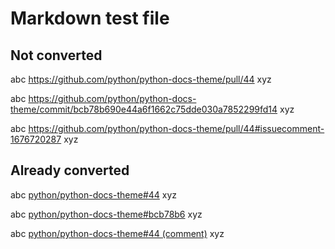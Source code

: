 # Markdown test file

## Not converted

abc https://github.com/python/python-docs-theme/pull/44 xyz

abc https://github.com/python/python-docs-theme/commit/bcb78b690e44a6f1662c75dde030a7852299fd14 xyz

abc https://github.com/python/python-docs-theme/pull/44#issuecomment-1676720287 xyz


## Already converted

abc [python/python-docs-theme#44](https://github.com/python/python-docs-theme/pull/44) xyz

abc [python/python-docs-theme#bcb78b6](https://github.com/python/python-docs-theme/commit/bcb78b690e44a6f1662c75dde030a7852299fd14) xyz

abc [python/python-docs-theme#44 (comment)](https://github.com/python/python-docs-theme/pull/44#issuecomment-1676720287) xyz
